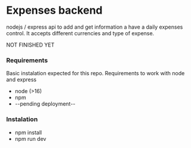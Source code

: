 # Expenses backend

nodejs / express api to add and get information a have a daily expenses control. It accepts different currencies and type of expense.

NOT FINISHED YET

### Requirements
Basic instalation expected for this repo. Requirements to work with node and express

- node (>16)
- npm
- --pending deployment--

### Instalation

- npm install
- npm run dev
